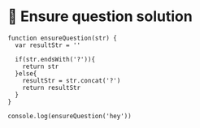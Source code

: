 # 🤔 Ensure question solution

```
function ensureQuestion(str) {
  var resultStr = ''

  if(str.endsWith('?')){
    return str
  }else{
    resultStr = str.concat('?')
    return resultStr
  }
}

console.log(ensureQuestion('hey'))
```